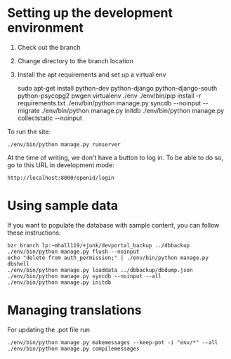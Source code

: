 # Setting up the development environment

1. Check out the branch
2. Change directory to the branch location
3. Install the apt requirements and set up a virtual env

    sudo apt-get install python-dev python-django python-django-south python-psycopg2 pwgen
    virtualenv ./env
    ./env/bin/pip install -r requirements.txt
    ./env/bin/python manage.py syncdb --noinput --migrate
    ./env/bin/python manage.py initdb
    ./env/bin/python manage.py collectstatic --noinput

To run the site:

    ./env/bin/python manage.py runserver

At the time of writing, we don't have a button to log in. To be able to do so, go to this URL
in development mode:

    http://localhost:8000/openid/login

# Using sample data

If you want to populate the database with sample content, you can follow these instructions:

    bzr branch lp:~mhall119/+junk/devportal_backup ../dbbackup
    ./env/bin/python manage.py flush --noinput
    echo "delete from auth_permission;" | ./env/bin/python manage.py dbshell
    ./env/bin/python manage.py loaddata ../dbbackup/dbdump.json
    ./env/bin/python manage.py syncdb --noinput --all
    ./env/bin/python manage.py initdb

# Managing translations

For updating the .pot file run

    ./env/bin/python manage.py makemessages --keep-pot -i "env/*" --all
    ./env/bin/python manage.py compilemessages
